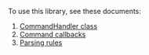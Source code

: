 To use this library, see these documents:

1. [CommandHandler class](CommandHandler.md)
2. [Command callbacks](Commands.md)
3. [Parsing rules](ParsingRules.md)
